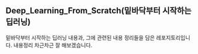 ## Deep_Learning_From_Scratch(밑바닥부터 시작하는 딥러닝)

밑바닥부터 시작하는 딥러닝 내용과, 그에 관련된 내용 정리들을 담은 레포지토리입니다.
내용정리 차근차근 잘 해보겠습니다.
